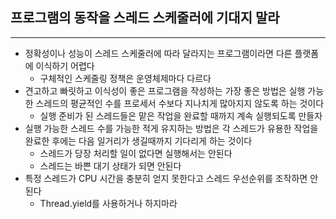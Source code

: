## 프로그램의 동작을 스레드 스케줄러에 기대지 말라
---
- 정확성이나 성능이 스레드 스케줄러에 따라 달라지는 프로그램이라면 다른 플랫폼에 이식하기 어렵다
	- 구체적인 스케줄링 정책은 운영체제마다 다르다
- 견고하고 빠릿하고 이식성이 좋은 프로그램을 작성하는 가장 좋은 방법은 실행 가능한 스레드의 평균적인 수를 프로세서 수보다 지나치게 많아지지 않도록 하는 것이다
	- 실행 준비가 된 스레드들은 맡은 작업을 완료할 때까지 계속 실행되도록 만들자
- 실행 가능한 스레드 수를 가능한 적게 유지하는 방법은 각 스레드가 유용한 작업을 완료한 후에는 다음 일거리가 생길때까지 기다리게 하는 것이다
	- 스레드가 당장 처리할 일이 없다면 실행해서는 안된다
	- 스레드는 바쁜 대기 상태가 되면 안된다
- 특정 스레드가 CPU 시간을 충분히 얻지 못한다고 스레드 우선순위를 조작하면 안된다
	- Thread.yield를 사용하거나 하지마라